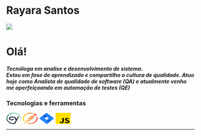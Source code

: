 <h1>Rayara Santos</h1> 
 <div> 
   <a href="https://www.linkedin.com/in/rayara-santos" target="_blank"><img src="https://img.shields.io/badge/-LinkedIn-%230077B5?style=for-the-badge&logo=linkedin&logoColor=white" target="_blank"></a> 
</div>

<h1>Olá!</h1> 
<h5>Tecnóloga em analise e desenvolvimento de sistema. <br>
Estou em fase de aprendizado e compartilho a cultura de qualidade. Atuo hoje como Analista de qualidade de software (QA) e atualmente venho me aperfeiçoando em automação de testes (QE) </h5> 

<h3>Tecnologias e ferramentas</h3>
<div style="display: inline_block">
<img align="center" alt="-Csharp" height="30" width="40" src="img/cypress.png"/>
<img align="center" alt="-Csharp" height="30" width="40" src="img/postman.png"/>
<img align="center" alt="-Csharp" height="30" width="40" src="img/jira.png" />
<img align="center" alt="-Csharp" height="30" width="40" src="img/js.png" />


</div>
 
 <hr>
 
 

